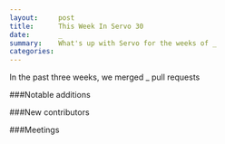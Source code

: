 ```yaml
---
layout:     post
title:      This Week In Servo 30
date:       _
summary:    What's up with Servo for the weeks of _
categories:
---
```


In the past three weeks, we merged _ pull requests


###Notable additions



###New contributors



###Meetings
